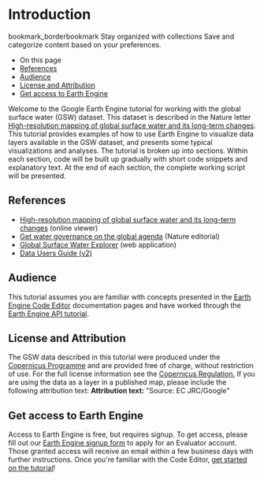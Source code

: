  
#  Introduction
bookmark_borderbookmark Stay organized with collections  Save and categorize content based on your preferences.
  * On this page
  * [References](https://developers.google.com/earth-engine/tutorials/tutorial_global_surface_water_01#references)
  * [Audience](https://developers.google.com/earth-engine/tutorials/tutorial_global_surface_water_01#audience)
  * [License and Attribution](https://developers.google.com/earth-engine/tutorials/tutorial_global_surface_water_01#license-and-attribution)
  * [Get access to Earth Engine](https://developers.google.com/earth-engine/tutorials/tutorial_global_surface_water_01#get-access-to-earth-engine)


Welcome to the Google Earth Engine tutorial for working with the global surface water (GSW) dataset. This dataset is described in the Nature letter [ High-resolution mapping of global surface water and its long-term changes](https://www.nature.com/articles/nature20584.epdf?author_access_token=C5JSvooRop4jWxyp_qRPLNRgN0jAjWel9jnR3ZoTv0MqBuzCNsmw_DFxRd7sX93nfPzcbm_xTiPLlZMl7XrUhadm6EiT9cGdDNgn1s6EWrPWH3IeadLUjApplBoaS6xH). This tutorial provides examples of how to use Earth Engine to visualize data layers available in the GSW dataset, and presents some typical visualizations and analyses. 
The tutorial is broken up into sections. Within each section, code will be built up gradually with short code snippets and explanatory text. At the end of each section, the complete working script will be presented. 
## References
  * [High-resolution mapping of global surface water and its long-term changes](http://rdcu.be/nDd2) (online viewer)
  * [ Get water governance on the global agenda](http://www.nature.com/news/get-water-governance-on-the-global-agenda-1.21104) (Nature editorial)
  * [Global Surface Water Explorer](https://global-surface-water.appspot.com/) (web application)
  * [ Data Users Guide (v2)](https://storage.googleapis.com/global-surface-water/downloads_ancillary/DataUsersGuidev2.pdf)


## Audience
This tutorial assumes you are familiar with concepts presented in the [Earth Engine Code Editor](https://developers.google.com/earth-engine/guides/playground) documentation pages and have worked through the [Earth Engine API tutorial](https://developers.google.com/earth-engine/tutorial_api_01). 
## License and Attribution
The GSW data described in this tutorial were produced under the [Copernicus Programme](http://www.copernicus.eu/) and are provided free of charge, without restriction of use. For the full license information see the [Copernicus Regulation.](http://www.copernicus.eu/main/data-access/)
If you are using the data as a layer in a published map, please include the following attribution text:
**Attribution text:** "Source: EC JRC/Google"
## Get access to Earth Engine
Access to Earth Engine is free, but requires signup. To get access, please fill out our [Earth Engine signup form](https://earthengine.google.com/signup) to apply for an Evaluator account. Those granted access will receive an email within a few business days with further instructions. 
Once you're familiar with the Code Editor, [ get started on the tutorial](https://developers.google.com/earth-engine/tutorials/tutorial_global_surface_water_02)!
